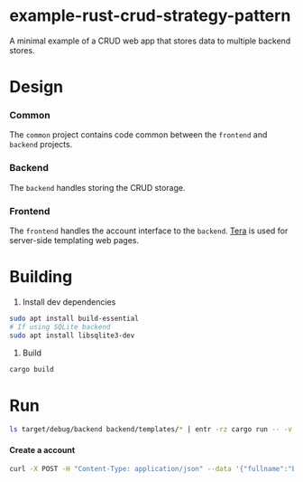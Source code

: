 # example-rust-crud-strategy-pattern
A minimal example of a CRUD web app that stores data to multiple backend stores.

# Design
### Common
The `common` project contains code common between the `frontend` and `backend` projects.

### Backend
The `backend` handles storing the CRUD storage.

### Frontend
The `frontend` handles the account interface to the `backend`.
[Tera](https://keats.github.io/tera/) is used for server-side templating web pages.

# Building

1. Install dev dependencies
```bash
sudo apt install build-essential
# If using SQLite backend
sudo apt install libsqlite3-dev
```
1. Build
```bash
cargo build
```

# Run

```bash
ls target/debug/backend backend/templates/* | entr -rz cargo run -- -v trace serve
```

#### Create a account
```bash
curl -X POST -H "Content-Type: application/json" --data '{"fullname":"Erich Schroeter"}' http://127.0.0.1:8080/account/create
```
